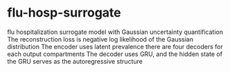 # flu-hosp-surrogate
flu hospitalization surrogate model with Gaussian uncertainty quantification
The reconstruction loss is negative log likelihood of the Gaussian distribution
The encoder uses latent prevalence
there are four decoders for each output compartments
The decoder uses GRU, and the hidden state of the GRU serves as the autoregressive structure